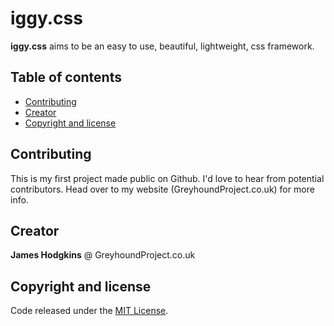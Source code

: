 # iggy.css
**iggy.css** aims to be an easy to use, beautiful, lightweight, css framework.

## Table of contents

- [Contributing](#contributing)
- [Creator](#creator)
- [Copyright and license](#copyright-and-license)

## Contributing
This is my first project made public on Github. I'd love to hear from potential contributors. Head over to my website (GreyhoundProject.co.uk) for more info.

## Creator
**James Hodgkins** @ GreyhoundProject.co.uk

## Copyright and license
Code released under the [MIT License](https://github.com/twbs/bootstrap/blob/main/LICENSE).
